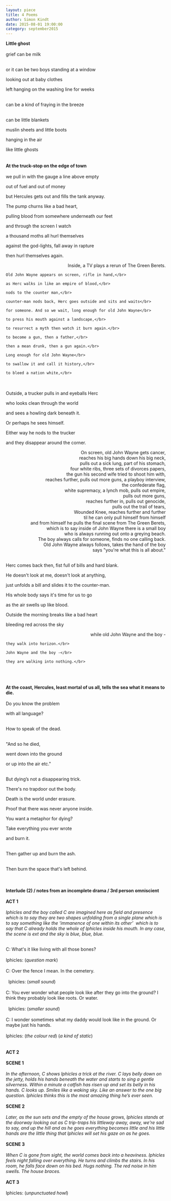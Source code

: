 ```yaml
---
layout: piece
title: 4 Poems
author: Simon Kindt
date: 2015-08-01 19:00:00
category: september2015
---
```

<b>Little ghost</b></br>
</br>
grief can be milk</br></br>

or it can be two boys standing at a window</br>

looking out at baby clothes</br>

left hanging on the washing line for weeks</br></br>

can be a kind of fraying in the breeze</br></br>

can be little blankets</br>

muslin sheets and little boots</br>

hanging in the air</br>

like little ghosts</br>
</br>
</br>
<b>At the truck-stop on the edge of town</b></br>
</br>
           we pull in with the gauge a line above empty</br>

out of fuel and out of money</br>

but Hercules gets out and fills the tank anyway.</br>

The pump churns like a bad heart,</br>

pulling blood from somewhere underneath our feet</br>

and through the screen I watch</br>

a thousand moths all hurl themselves</br>

against the god-lights, fall away in rapture</br>

then hurl themselves again.</br>
<p align="right">
    Inside, a TV plays a rerun of The Green Berets.</br>

    Old John Wayne appears on screen, rifle in hand,</br>

    as Herc walks in like an empire of blood,</br>

    nods to the counter man,</br>

    counter-man nods back, Herc goes outside and sits and waits</br>

    for someone. And so we wait, long enough for old John Wayne</br>

    to press his mouth against a landscape,</br>

    to resurrect a myth then watch it burn again.</br>

    to become a gun, then a father,</br>

    then a mean drunk, then a gun again.</br>

    Long enough for old John Wayne</br>

    to swallow it and call it history,</br>

    to bleed a nation white,</br>
</p></br></br>
Outside, a trucker pulls in and eyeballs Herc</br>

who looks clean through the world</br>

and sees a howling dark beneath it.</br>

Or perhaps he sees himself.</br>

Either way he nods to the trucker</br>

and they disappear around the corner.</br>
<p align="right">
    On screen, old John Wayne gets cancer,</br>
    reaches his big hands down his big neck,</br>
    pulls out a sick lung, part of his stomach,</br>
    four white ribs, three sets of divorces papers,</br>
    the gun his second wife tried to shoot him with,</br>
    reaches further, pulls out more guns, a playboy interview,</br>
    the confederate flag,</br>
    white supremacy, a lynch mob, pulls out empire,</br>
    pulls out more guns,</br>
    reaches further in, pulls out genocide,</br>
    pulls out the trail of tears,</br>
    Wounded Knee, reaches further and further</br>
    til he can only pull himself from himself</br>
    and from himself he pulls the final scene from The Green Berets,</br>
    which is to say inside of John Wayne there is a small boy</br>
    who is always running out onto a greying beach.</br>
    The boy always calls for someone, finds no one calling back.</br>
    Old John Wayne always follows, takes the hand of the boy</br>
    says "you're what this is all about."</br>
</p></br>
Herc comes back then, fist full of bills and hard blank.</br>

He doesn't look at me, doesn't look at anything,</br>

just unfolds a bill and slides it to the counter-man.</br>

His whole body says it's time for us to go</br>

as the air swells up like blood.</br>

Outside the morning breaks like a bad heart</br>

bleeding red across the sky</br>
<p align="right">
    while old John Wayne and the boy -</br>

    they walk into horizon.</br>

    John Wayne and the boy -</br>

    they are walking into nothing.</br>
</p></br></br></br>
<b>At the coast, Hercules, least mortal of us all, tells the sea what it means to die.</b></br></br>
Do you know the problem</br>

with all language?</br></br>

How to speak of the dead.</br></br>

"And so he died,</br>

went down into the ground</br>

or up into the air etc."</br></br>

But dying’s not a disappearing trick.</br>

There's no trapdoor out the body.</br>

Death is the world under erasure.</br>

Proof that there was never anyone inside.</br>

You want a metaphor for dying?</br>

Take everything you ever wrote</br>

and burn it.</br></br>

Then gather up and burn the ash.</br></br>

Then burn the space that's left behind.</br></br>
</br></br>
<b>Interlude (2) / notes from an incomplete drama / 3rd person omniscient </b></br></br>
<b>ACT 1</b></br></br>
<i>Iphicles and the boy called C are imagined here as field and presence which is to say they are two shapes unfolding from a single plane which is to say something like the ‘immanence of one within its other’  which is to say that C already holds the whole of Iphicles inside his mouth. In any case, the scene is ext and the sky is blue, blue, blue.</i></br></br>

C:   What's it like living with all those bones?  </br></br>
Iphicles: (<i>question mark</i>)  </br></br>
C: Over the fence I mean. In the cemetery.</br></br>
  Iphicles: (<i>small sound</i>)  </br></br>
C:    You ever wonder what people look like after they go into the ground? I think they probably look like roots. Or water.</br></br> 
  Iphicles: (<i>smaller sound</i>)  </br></br>
C: I wonder sometimes what my daddy would look like in the ground. Or maybe just his hands.  </br></br>
Iphicles: (<i>the colour red</i>) (<i>a kind of static</i>)   </br></br></br>
<b>ACT 2</b></br></br>
<b>SCENE 1  </b></br></br>
<i>In the afternoon, C shows Iphicles a trick at the river. C lays belly down on the jetty, holds his hands beneath the water and starts to sing a gentle silverness. Within a minute a catfish has risen up and set its belly in his hands. C looks up. Smiles like a waking sky. Like an answer to the one big question. Iphicles thinks this is the most amazing thing he’s ever seen.</i></br></br>
<b>SCENE 2  </b></br></br>
<i>Later, as the sun sets and the empty of the house grows, Iphicles stands at the doorway looking out as C trip-traps his littleway away, away, we're sad to say, and up the hill and as he goes everything becomes little and his little hands are the little thing that Iphicles will set his gaze on as he goes.</i></br></br>
<b>SCENE 3  </b></br></br>
<i>When C is gone from sight, the world comes back into a heaviness. Iphicles feels night falling over everything. He turns and climbs the stairs. In his room, he falls face down on his bed. Hugs nothing. The red noise in him swells. The house braces.</i></br></br>
<b>ACT 3  </b></br></br>
Iphicles: (<i>unpunctuated howl</i>)